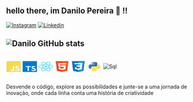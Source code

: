   ## hello there, im Danilo Pereira 👋 !!

[![Instagram](https://img.shields.io/badge/Instagram-E4405F?style=for-the-badge&logo=instagram&logoColor=white)](https://www.instagram.com/danilo.ppl/)
[![Linkedin](https://img.shields.io/badge/LinkedIn-0077B5?style=for-the-badge&logo=linkedin&logoColor=white)](https://www.linkedin.com/in/danilo-pereira-b4597719b/)

## ![Danilo GitHub stats](https://github-readme-stats.vercel.app/api?username=dan1loppl&show_icons=true&theme=dracula&count_private=true)

<div style="display: inline_block"><br>
  <img align="center" alt="Js" height="30" width="40" src="https://raw.githubusercontent.com/devicons/devicon/master/icons/javascript/javascript-plain.svg">
  <img align="center" alt="Ts" height="30" width="40" src="https://raw.githubusercontent.com/devicons/devicon/master/icons/typescript/typescript-plain.svg">
  <img align="center" alt="React" height="30" width="40" src="https://raw.githubusercontent.com/devicons/devicon/master/icons/react/react-original.svg">
  <img align="center" alt="HTML" height="30" width="40" src="https://raw.githubusercontent.com/devicons/devicon/master/icons/html5/html5-original.svg">
  <img align="center" alt="CSS" height="30" width="40" src="https://raw.githubusercontent.com/devicons/devicon/master/icons/css3/css3-original.svg">
  <img align="center" alt="Python" height="30" width="40" src="https://raw.githubusercontent.com/devicons/devicon/master/icons/python/python-original.svg">
  <img align="center" alt="Sql" height="30" width="40"  src="https://cdn.jsdelivr.net/gh/devicons/devicon/icons/microsoftsqlserver/microsoftsqlserver-plain-wordmark.svg">
</div><br/>
  
  
  Desvende o código, explore as possibilidades e junte-se a uma jornada de inovação, onde cada linha conta uma história de criatividade 

  ##
